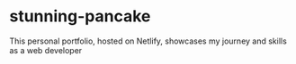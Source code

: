 # stunning-pancake
This personal portfolio, hosted on Netlify, showcases my journey and skills as a web developer
